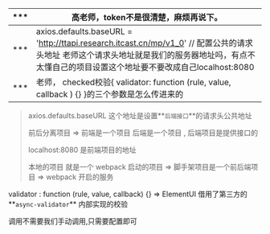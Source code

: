 | ***  | 高老师，token不是很清楚，麻烦再说下。                        |
| ---- | ------------------------------------------------------------ |
| ***  | axios.defaults.baseURL = 'http://ttapi.research.itcast.cn/mp/v1_0' // 配置公共的请求头地址 老师这个请求头地址就是我们的服务器地址吗，有点不太懂自己的项目设置这个地址要不要改成自己localhost:8080 |
| ***  | 老师， checked校验{ validator: function (rule, value, callback ) {} }的三个参数是怎么传进来的 |

>
>
>axios.defaults.baseURL  这个地址是设置**`后端接口`**的请求头公共地址
>
>前后分离项目 =>  前端是一个项目 后端是一个项目  , 后端项目是提供接口的
>
>localhost:8080 是前端项目的地址 
>
>本地的项目 就是一个 webpack 启动的项目  => 脚手架项目是一个前后端项目 =>  webpack 开启的服务
>
>

validator : function (rule, value, callback) {}  => ElementUI 借用了第三方的**`async-validator`**  内部实现的校验



调用不需要我们手动调用,只需要配置即可